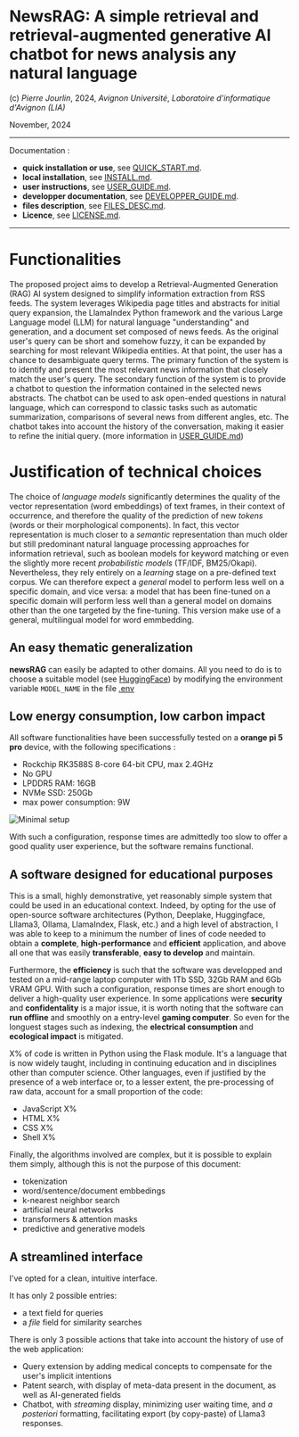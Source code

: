 # NewsRAG: A simple retrieval and retrieval-augmented generative AI chatbot for news analysis any natural language
(c) *Pierre Jourlin*, 2024, _Avignon Université_, _Laboratoire d'informatique d'Avignon (LIA)_

November, 2024

***

Documentation :
* **quick installation or use**, see [QUICK_START.md](/docs/QUICK_START.md).
* **local installation**, see [INSTALL.md](/docs/INSTALL.md).
* **user instructions**, see [USER_GUIDE.md](/docs/USER_GUIDE.md).
* **developper documentation**, see [DEVELOPPER_GUIDE.md](/docs/DEVELOPPER_GUIDE.md).
* **files description**, see [FILES_DESC.md](/docs/FILES_DESC.md).
* **Licence**, see [LICENSE.md](/docs/LICENSE.md).
***

# Functionalities 

The proposed project aims to develop a Retrieval-Augmented Generation (RAG) AI system designed to simplify information extraction from RSS feeds. The system leverages Wikipedia page titles and abstracts for initial query expansion, the LlamaIndex Python framework and the various Large Language model (LLM) for natural language "understanding" and generation, and a document set composed of news feeds. As the original user's query can be short and somehow fuzzy, it can be expanded by searching for most relevant Wikipedia entities. At that point, the user has a chance to desambiguate query terms. The primary function of the system is to identify and present the most relevant news information that closely match the user's query. The secondary function of the system is to provide a chatbot to question the information contained in the selected news abstracts. The chatbot can be used to ask open-ended questions in natural language, which can correspond to classic tasks such as automatic summarization, comparisons of several news from different angles, etc. The chatbot takes into account the history of the conversation, making it easier to refine the initial query.
(more information in [USER_GUIDE.md](/docs/USER_GUIDE.md))

# Justification of technical choices

The choice of _language models_ significantly determines the quality of the vector representation (word embeddings) of text frames, in their context of occurrence, and therefore the quality of the prediction of new _tokens_ (words or their morphological components). In fact, this vector representation is much closer to a _semantic_ representation than much older but still predominant natural language processing approaches for information retrieval, such as boolean models for keyword matching or even the slightly more recent _probabilistic models_ (TF/IDF, BM25/Okapi). Nevertheless, they rely entirely on a _learning_ stage on a pre-defined text corpus. We can therefore expect a _general_ model to perform less well on a specific domain, and vice versa: a model that has been fine-tuned on a specific domain will perform less well than a general model on domains other than the one targeted by the fine-tuning. This version make use of a general, multilingual model for word emmbedding.

## An easy thematic generalization

**newsRAG** can easily be adapted to other domains. All you need to do is to choose a suitable model (see [HuggingFace](https://huggingface.co/blog/getting-started-with-embeddings)) by modifying the environment variable ``MODEL_NAME`` in the file [.env](/src/.env)

## Low energy consumption, low carbon impact

All software functionalities have been successfully tested on a __orange pi 5 pro__ device, with the following specifications :
- Rockchip RK3588S 8-core 64-bit CPU, max 2.4GHz
- No GPU
- LPDDR5 RAM: 16GB
- NVMe SSD: 250Gb
- max power consumption: 9W

![Minimal setup](docs/images/SetupOPI.jpeg)

With such a configuration, response times are admittedly too slow to offer a good quality user experience, but the software remains functional.

## A software designed for educational purposes

This is a small, highly demonstrative, yet reasonably simple system that could be used in an educational context. Indeed, by opting for the use of open-source software architectures (Python, Deeplake, Huggingface, Lllama3, Ollama, LlamaIndex, Flask, etc.) and a high level of abstraction, I was able to keep to a minimum the number of lines of code needed to obtain a **complete**, **high-performance** and **efficient** application, and above all one that was easily **transferable**, **easy to develop** and maintain.

Furthermore, the **efficiency** is such that the software was developped and tested on a mid-range laptop computer with 1Tb SSD, 32Gb RAM and 6Gb VRAM GPU. With such a configuration, response times are short enough to deliver a high-quality user experience. In some applications were **security** and **confidentality** is a major issue, it is worth noting that the software can **run offline** and smoothly on a entry-level **gaming computer**. So even for the longuest stages such as indexing, the **electrical consumption** and **ecological impact** is mitigated. 

X% of code is written in Python using the Flask module. It's a language that is now widely taught, including in continuing education and in disciplines other than computer science. Other languages, even if justified by the presence of a web interface or, to a lesser extent, the pre-processing of raw data, account for a small proportion of the code:
- JavaScript X%
- HTML X%
- CSS X%
- Shell X%

Finally, the algorithms involved are complex, but it is possible to explain them simply, although this is not the purpose of this document:
- tokenization
- word/sentence/document embbedings
- k-nearest neighbor search
- artificial neural networks
- transformers & attention masks
- predictive and generative models

## A streamlined interface

I've opted for a clean, intuitive interface. 

It has only 2 possible entries:
- a text field for queries
- a _file_ field for similarity searches

There is only 3 possible actions that take into account the history of use of the web application:

- Query extension by adding medical concepts to compensate for the user's implicit intentions
- Patent search, with display of meta-data present in the document, as well as AI-generated fields
- Chatbot, with _streaming_ display, minimizing user waiting time, and _a posteriori_ formatting, facilitating export (by copy-paste) of Llama3 responses.
